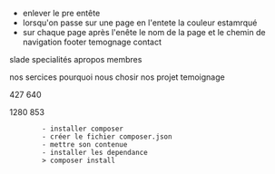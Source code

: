 


- enlever le pre entête 
- lorsqu'on passe sur une page en l'entete la couleur estamrqué 
- sur chaque page après l'enête le nom de la page et le chemin de navigation 
footer
temognage
contact 


slade 
specialités 
apropos
membres


nos sercices
pourquoi nous chosir 
nos projet
temoignage

427
640

1280
853

            - installer composer
            - créer le fichier composer.json
            - mettre son contenue
            - installer les dependance 
            > composer install